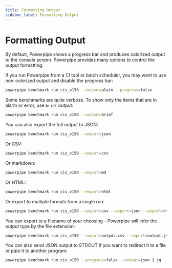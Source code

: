 ```yaml
---
title: Formatting Output
sidebar_label: Formatting Output
---
```



# Formatting Output
By default, Powerpipe shows a progress bar and produces colorized output to the console screen.  Powerpipe provides many options to control the output formatting.

If you run Powerpipe from a CI tool or batch scheduler, you may want to use non-colorized output and disable the progress bar:

```bash
powerpipe benchmark run cis_v150 --output=plain --progress=false
```

Some benchmarks are quite verbose.  To show only the items that are in alarm or error, use `brief` output:
```bash
powerpipe benchmark run cis_v150 --output=brief
```

You can also export the full output to JSON:
```bash
powerpipe benchmark run cis_v150 --export=json
```

Or CSV:
```bash
powerpipe benchmark run cis_v150 --export=csv
```

Or markdown:
```bash
powerpipe benchmark run cis_v150 --export=md
```

Or HTML:
```bash
powerpipe benchmark run cis_v150 --export=html
```

Or export to multiple formats from a single run:
```bash
powerpipe benchmark run cis_v150 --export=csv --export=json --export=html
```

You can export to a filename of your choosing - Powerpipe will infer the output type by the file extension:
```bash
powerpipe benchmark run cis_v150 --export=output.csv --export=output.json --export=output.md
```

You can also send JSON output to STDOUT if you want to redirect it to a file or pipe it to another program:
```bash
powerpipe benchmark run cis_v150 --progress=false --output=json | jq
```